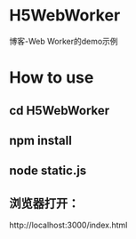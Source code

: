# H5WebWorker
博客-Web Worker的demo示例
# How to use
##	cd H5WebWorker	
##	npm install
##	node static.js
##	浏览器打开：
http://localhost:3000/index.html